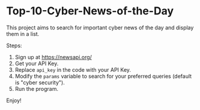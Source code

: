 # Top-10-Cyber-News-of-the-Day

This project aims to search for important cyber news of the day and display them in a list.

Steps:

1. Sign up at https://newsapi.org/
2. Get your API Key.
3. Replace `api_key` in the code with your API Key.
4. Modify the `params` variable to search for your preferred queries (default is "cyber security").
5. Run the program.

Enjoy!
